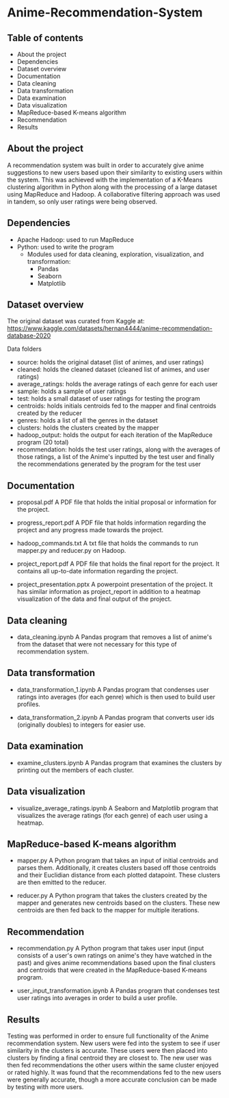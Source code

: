 # Anime-Recommendation-System

## Table of contents
- About the project
- Dependencies
- Dataset overview
- Documentation
- Data cleaning
- Data transformation
- Data examination
- Data visualization 
- MapReduce-based K-means algorithm 
- Recommendation
- Results

## About the project
A recommendation system was built in order to accurately give anime suggestions to new users based upon their similarity to existing users within the system. This was achieved with the implementation of a K-Means clustering algorithm in Python along with the processing of a large dataset using MapReduce and Hadoop. A collaborative filtering approach was used in tandem, so only user ratings were being observed. 

## Dependencies
- Apache Hadoop: used to run MapReduce
- Python: used to write the program
    - Modules used for data cleaning, exploration, visualization, and transformation:
        - Pandas
        - Seaborn
        - Matplotlib
## Dataset overview
The original dataset was curated from Kaggle at:
https://www.kaggle.com/datasets/hernan4444/anime-recommendation-database-2020

Data folders
- source: holds the original dataset (list of animes, and user ratings)
- cleaned: holds the cleaned dataset (cleaned list of animes, and user ratings)
- average_ratings: holds the average ratings of each genre for each user
- sample: holds a sample of user ratings
- test: holds a small dataset of user ratings for testing the program
- centroids: holds initials centroids fed to the mapper and final centroids created by the reducer
- genres: holds a list of all the genres in the dataset
- clusters: holds the clusters created by the mapper
- hadoop_output: holds the output for each iteration of the MapReduce program (20 total)
- recommendation: holds the test user ratings, along with the averages of those ratings, a list of the Anime's inputted by the test user and finally the recommendations generated by the program for the test user

## Documentation
- proposal.pdf
    A PDF file that holds the initial proposal or information for the project.

- progress_report.pdf
    A PDF file that holds information regarding the project and any progress made towards the project.

- hadoop_commands.txt
    A txt file that holds the commands to run mapper.py and reducer.py on Hadoop.

- project_report.pdf
    A PDF file that holds the final report for the project. It contains all up-to-date information regarding the project. 

- project_presentation.pptx
    A powerpoint presentation of the project. It has similar information as project_report in addition to a heatmap visualization of the data and final output of the project. 

## Data cleaning
- data_cleaning.ipynb
    A Pandas program that removes a list of anime's from the dataset that were not necessary for this type of recommendation system. 

## Data transformation 
- data_transformation_1.ipynb
    A Pandas program that condenses user ratings into averages (for each genre) which is then used to build user profiles. 

- data_transformation_2.ipynb
    A Pandas program that converts user ids (originally doubles) to integers for easier use.

## Data examination
- examine_clusters.ipynb
    A Pandas program that examines the clusters by printing out the members of each cluster. 

## Data visualization
- visualize_average_ratings.ipynb
    A Seaborn and Matplotlib program that visualizes the average ratings (for each genre) of each user using a heatmap. 

## MapReduce-based K-means algorithm 
- mapper.py
    A Python program that takes an input of initial centroids and parses them. Additionally, it creates clusters based off those centroids and their Euclidian distance from each plotted datapoint. These clusters are then emitted to the reducer.

- reducer.py
    A Python program that takes the clusters created by the mapper and generates new centroids based on the clusters. These new centroids are then fed back to the mapper for multiple iterations.

## Recommendation
- recommendation.py
    A Python program that takes user input (input consists of a user's own ratings on anime's they have watched in the past) and gives anime recommendations based upon the final clusters and centroids that were created in the MapReduce-based K-means program.

- user_input_transformation.ipynb
    A Pandas program that condenses test user ratings into averages in order to build a user profile.

## Results
Testing was performed in order to ensure full functionality of the Anime recommendation system. New users were fed into the system to see if user similarity in the clusters is accurate. These users were then placed into clusters by finding a final centroid they are closest to. The new user was then fed recommendations the other users within the same cluster enjoyed or rated highly. It was found that the recommendations fed to the new users were generally accurate, though a more accurate conclusion can be made by testing with more users. 



